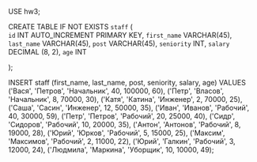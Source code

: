 USE hw3;

CREATE TABLE IF NOT EXISTS `staff`
(	
	`id` INT AUTO_INCREMENT PRIMARY KEY,
    `first_name` VARCHAR(45),
    `last_name` VARCHAR(45),
    `post` VARCHAR(45),
    `seniority` INT,
    `salary` DECIMAL (8, 2),
    `age` INT

);


INSERT staff (first_name, last_name, post, seniority, salary, age)
VALUES
 ('Вася', 'Петров', 'Начальник', 40, 100000, 60),
 ('Петр', 'Власов', 'Начальник', 8, 70000, 30),
 ('Катя', 'Катина', 'Инженер', 2, 70000, 25),
 ('Саша', 'Сасин', 'Инженер', 12, 50000, 35),
 ('Иван', 'Иванов', 'Рабочий', 40, 30000, 59),
 ('Петр', 'Петров', 'Рабочий', 20, 25000, 40),
 ('Сидр', 'Сидоров', 'Рабочий', 10, 20000, 35),
 ('Антон', 'Антонов', 'Рабочий', 8, 19000, 28),
 ('Юрий', 'Юрков', 'Рабочий', 5, 15000, 25),
 ('Максим', 'Максимов', 'Рабочий', 2, 11000, 22),
 ('Юрий', 'Галкин', 'Рабочий', 3, 12000, 24),
 ('Людмила', 'Маркина', 'Уборщик', 10, 10000, 49);